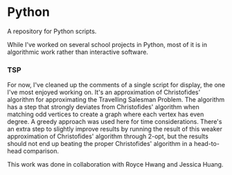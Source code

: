 # Python
A repository for Python scripts.

While I've worked on several school projects in Python, most of it is in algorithmic work rather than interactive software.

### TSP
For now, I've cleaned up the comments of a single script for display, the one I've most enjoyed working on. It's an approximation of Christofides' algorithm for approximating the Travelling Salesman Problem. The algorithm has a step that strongly deviates from Christofides' algorithm when matching odd vertices to create a graph where each vertex has even degree. A greedy approach was used here for time considerations. There's an extra step to slightly improve results by running the result of this weaker approximation of Christofides' algorithm through 2-opt, but the results should not end up beating the proper Christofides' algorithm in a head-to-head comparison.

This work was done in collaboration with Royce Hwang and Jessica Huang.
